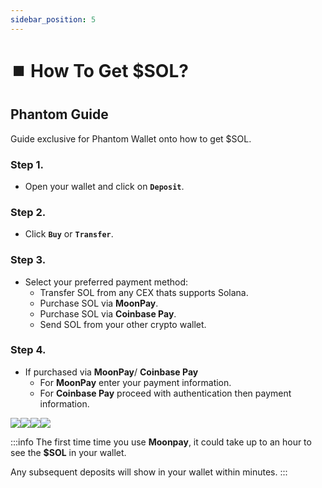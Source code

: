 ```yaml
---
sidebar_position: 5
---
```


# ⏹️ How To Get $SOL?

## Phantom Guide

Guide exclusive for Phantom Wallet onto how to get $SOL.

### Step 1.

- Open your wallet and click on **`Deposit`**.

### Step 2.

- Click **`Buy`** or **`Transfer`**.

### Step 3.

- Select your preferred payment method:
    - Transfer SOL from any CEX thats supports Solana.
    - Purchase SOL via **MoonPay**.
    - Purchase SOL via **Coinbase Pay**.
    - Send SOL from your other crypto wallet.

### Step 4.

- If purchased via **MoonPay**/ **Coinbase Pay**
    - For **MoonPay** enter your payment information. 
    - For **Coinbase Pay** proceed with authentication then payment information.

![](https://i.imgur.com/Irf876A.png)![](https://i.imgur.com/n2qfOjR.png)![](https://i.imgur.com/51aBHnR.png)![](https://i.imgur.com/S6Mbo0t.png)

:::info
The first time time you use **Moonpay**, it could take up to an hour to see the **$SOL** in your wallet.

Any subsequent deposits will show in your wallet within minutes.
:::